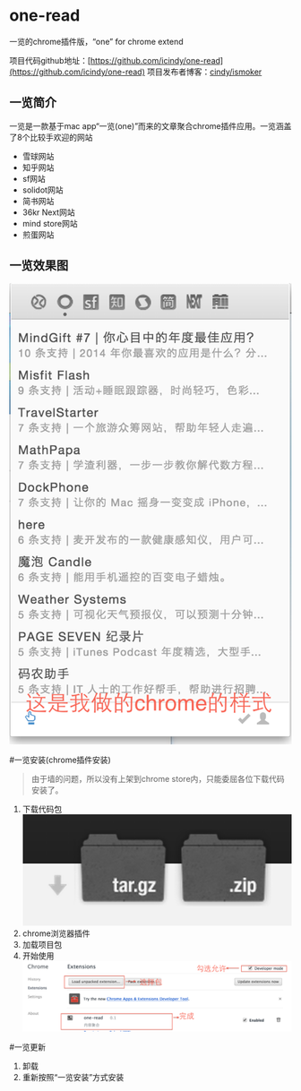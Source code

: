 one-read
========

一览的chrome插件版，“one” for chrome extend

项目代码github地址：[https://github.com/icindy/one-read](https://github.com/icindy/one-read)
项目发布者博客：[cindy/ismoker](http://cindyfn.com/)

## 一览简介
一览是一款基于mac app“一览(one)”而来的文章聚合chrome插件应用。一览涵盖了8个比较手欢迎的网站

*  雪球网站
*  知乎网站
*  sf网站
*  solidot网站
*  简书网站
*  36kr Next网站
*  mind store网站
*  煎蛋网站

## 一览效果图
![效果图](https://raw.githubusercontent.com/icindy/icindy.github.io/master/images/post/one/meyilan.png)

#一览安装(chrome插件安装)
> 由于墙的问题，所以没有上架到chrome store内，只能委屈各位下载代码安装了。

1. 下载代码包
![效果图2](https://raw.githubusercontent.com/icindy/icindy.github.io/master/images/post/one/down-one.png)
1. chrome浏览器插件
1. 加载项目包
1. 开始使用
![效果图2](https://raw.githubusercontent.com/icindy/icindy.github.io/master/images/post/one/one-two.png)

#一览更新
1. 卸载
1. 重新按照“一览安装”方式安装